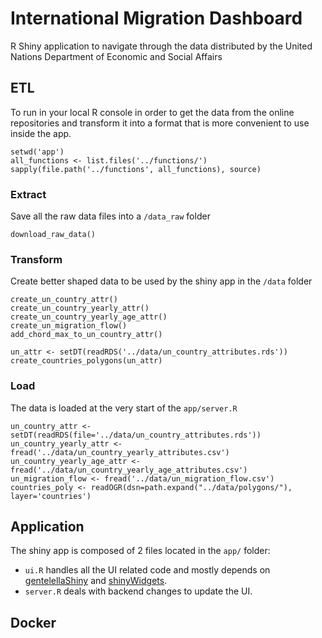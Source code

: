 # International Migration Dashboard

R Shiny application to navigate through the data distributed by the United Nations Department of Economic and Social Affairs

## ETL

To run in your local R console in order to get the data from the online repositories and transform it into a format that is more convenient to use inside the app.

```{r}
setwd('app')
all_functions <- list.files('../functions/')
sapply(file.path('../functions', all_functions), source)
```

### Extract

Save all the raw data files into a `/data_raw` folder

```{r}
download_raw_data()
```

### Transform

Create better shaped data to be used by the shiny app in the `/data` folder

```{r}
create_un_country_attr()
create_un_country_yearly_attr()
create_un_country_yearly_age_attr()
create_un_migration_flow()
add_chord_max_to_un_country_attr()

un_attr <- setDT(readRDS('../data/un_country_attributes.rds'))
create_countries_polygons(un_attr)
```

### Load

The data is loaded at the very start of the `app/server.R`

```{r}
un_country_attr <- setDT(readRDS(file='../data/un_country_attributes.rds'))
un_country_yearly_attr <- fread('../data/un_country_yearly_attributes.csv')
un_country_yearly_age_attr <- fread('../data/un_country_yearly_age_attributes.csv')
un_migration_flow <- fread('../data/un_migration_flow.csv')
countries_poly <- readOGR(dsn=path.expand("../data/polygons/"), layer='countries')
```


## Application

The shiny app is composed of 2 files located in the `app/` folder:
* `ui.R` handles all the UI related code and mostly depends on [gentelellaShiny](http://code.markedmondson.me/gentelellaShiny/) and [shinyWidgets](https://dreamrs.github.io/shinyWidgets/index.html).
* `server.R` deals with backend changes to update the UI.

## Docker
